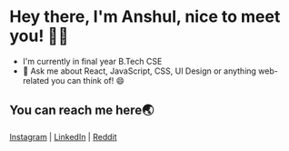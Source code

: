 # Hey there, I'm Anshul, nice to meet you! 👋🏻
- I'm currently in final year B.Tech CSE
- 💬 Ask me about React, JavaScript, CSS, UI Design or anything web-related you can think of! 😄


## You can reach me here🌏
[Instagram](https://instagram.com/krishnanshu_saini) | [LinkedIn](https://linkedin.com/in/anshul-saini) | [Reddit](https://reddit.com/user/mr_krishnanshu)
